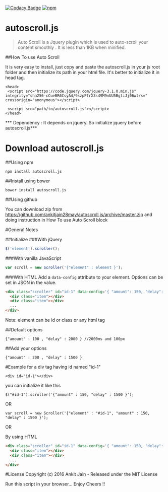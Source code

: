 [![Codacy Badge](https://api.codacy.com/project/badge/Grade/fb11e2e1d7554469853708d897a49dae)](https://www.codacy.com/app/ankitjain28may77/autoscroll-js?utm_source=github.com&amp;utm_medium=referral&amp;utm_content=ankitjain28may/autoscroll.js&amp;utm_campaign=Badge_Grade)
[![npm](https://img.shields.io/npm/dt/autoscroll.js.svg)](https://www.npmjs.com/package/autoscroll.js)


# autoscroll.js

>Auto Scroll is a Jquery plugin which is used to auto-scroll your content smoothly .
It is less than 1KB when minified.


##How To use Auto Scroll

It is very easy to install, just copy and paste the autoscroll.js in your js root folder and then initialize its path
in your html file. It's better to initialize it in head tag.
```
<head>
 <script src="https://code.jquery.com/jquery-3.1.0.min.js" integrity="sha256-cCueBR6CsyA4/9szpPfrX3s49M9vUU5BgtiJj06wt/s=" crossorigin="anonymous"></script>

 <script src="path/to/autoscroll.js"></script>
</head>
```
*** Dependency : It depends on jquery. So initialize jquery before autoscroll.js***

# Download autoscroll.js
##Using npm

```
npm install autoscroll.js
```

##Install using bower

```
bower install autoscroll.js
```
##Using github 

You can download zip from https://github.com/ankitjain28may/autoscroll.js/archive/master.zip and doing instruction in How To use Auto Scroll block




#General Notes

##Initialize
###With jQuery

```js
$('element').scroller();
```

###With vanilla JavaScript

```js
var scroll = new Scroller('{"element" : element }');
```

###With HTML
Add a `data-config` attribute to your element. Options can be set in JSON in the value.

``` html
<div class="scroller" id="id-1" data-config='{ "amount": 150, "delay": 1500 }'>
  <div class="item"></div>
  <div class="item"></div>
  ...
</div>
```
Note: element can be id or class or any html tag

##Default options
```
{"amount" : 100 , "delay" : 2000 } //2000ms and 100px
```

##Add your options
```
{"amount" : 200 , "delay" : 1500 }
```

#Example
for a div tag having id named "id-1"
```
<div id="id-1"></div>
```
you can initialize it like this
```
$("#id-1").scroller('{"amount" : 150, "delay" : 1500 }');
```
OR
```
var scroll = new Scroller('{"element" : "#id-1", "amount" : 150, "delay" : 1500 }');
```
OR

By using HTML
``` html
<div class="scroller" id="id-1" data-config='{ "amount": 150, "delay": 1500 }'>
  <div class="item"></div>
  <div class="item"></div>
  ...
</div>
```
#License
Copyright (c) 2016 Ankit Jain - Released under the MIT License

Run this script in your browser...
Enjoy Cheers !!



